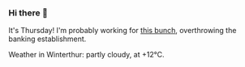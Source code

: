 ### Hi there :wave:

It's Thursday! I'm probably working for [this bunch](https://github.com/kohofinancial), overthrowing the banking establishment.

Weather in Winterthur: partly cloudy, at +12°C.
